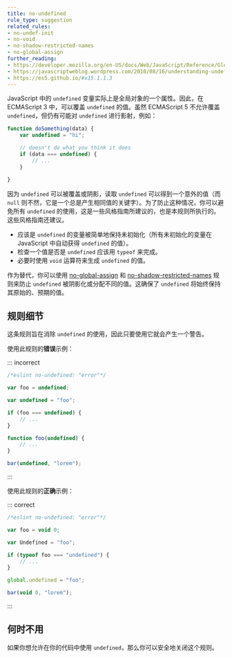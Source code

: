 ```yaml
---
title: no-undefined
rule_type: suggestion
related_rules:
- no-undef-init
- no-void
- no-shadow-restricted-names
- no-global-assign
further_reading:
- https://developer.mozilla.org/en-US/docs/Web/JavaScript/Reference/Global_Objects/undefined
- https://javascriptweblog.wordpress.com/2010/08/16/understanding-undefined-and-preventing-referenceerrors/
- https://es5.github.io/#x15.1.1.3
---
```


JavaScript 中的 `undefined` 变量实际上是全局对象的一个属性。因此，在 ECMAScript 3 中，可以覆盖 `undefined` 的值。虽然 ECMAScript 5 不允许覆盖 `undefined`，但仍有可能对 `undefined` 进行影射，例如：

```js
function doSomething(data) {
    var undefined = "hi";

    // doesn't do what you think it does
    if (data === undefined) {
        // ...
    }

}
```

因为 `undefined` 可以被覆盖或阴影，读取 `undefined` 可以得到一个意外的值（而 `null` 则不然，它是一个总是产生相同值的关键字）。为了防止这种情况，你可以避免所有 `undefined` 的使用，这是一些风格指南所建议的，也是本规则所执行的。这些风格指南还建议。

* 应该是 `undefined` 的变量被简单地保持未初始化（所有未初始化的变量在 JavaScript 中自动获得 `undefined` 的值）。
* 检查一个值是否是 `undefined` 应该用 `typeof` 来完成。
* 必要时使用 `void` 运算符来生成 `undefined` 的值。

作为替代，你可以使用 [no-global-assign](no-global-assign) 和 [no-shadow-restricted-names](no-shadow-restricted-names) 规则来防止 `undefined` 被阴影化或分配不同的值。这确保了 `undefined` 将始终保持其原始的、预期的值。

## 规则细节

这条规则旨在消除 `undefined` 的使用，因此只要使用它就会产生一个警告。

使用此规则的**错误**示例：

::: incorrect

```js
/*eslint no-undefined: "error"*/

var foo = undefined;

var undefined = "foo";

if (foo === undefined) {
    // ...
}

function foo(undefined) {
    // ...
}

bar(undefined, "lorem");
```

:::

使用此规则的**正确**示例：

::: correct

```js
/*eslint no-undefined: "error"*/

var foo = void 0;

var Undefined = "foo";

if (typeof foo === "undefined") {
    // ...
}

global.undefined = "foo";

bar(void 0, "lorem");
```

:::

## 何时不用

如果你想允许在你的代码中使用 `undefined`，那么你可以安全地关闭这个规则。
